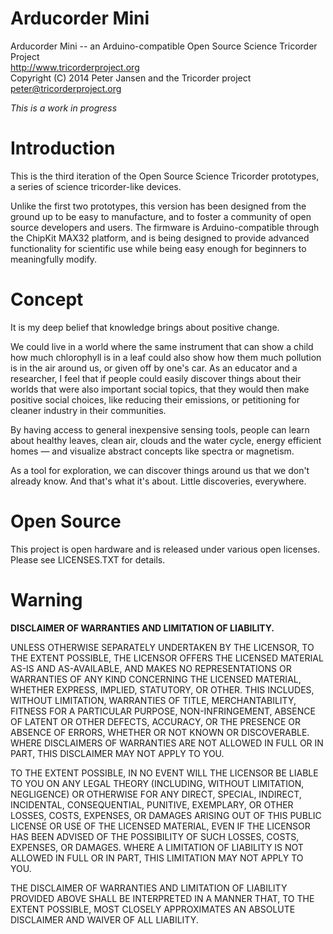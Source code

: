 Arducorder Mini
======

Arducorder Mini -- an Arduino-compatible Open Source Science Tricorder Project  
http://www.tricorderproject.org  
Copyright (C) 2014  Peter Jansen and the Tricorder project  
peter@tricorderproject.org  

*This is a work in progress*

# Introduction

This is the third iteration of the Open Source Science Tricorder prototypes, a series of science tricorder-like devices.  

Unlike the first two prototypes, this version has been designed from the ground up to be easy to manufacture, and to foster a community of open source developers and users.  The firmware is Arduino-compatible through the ChipKit MAX32 platform, and is being designed to provide advanced functionality for scientific use while being easy enough for beginners to meaningfully modify. 

# Concept
It is my deep belief that knowledge brings about positive change. 

We could live in a world where the same instrument that can show a child how much chlorophyll is in a leaf could also show how them much pollution is in the air around us, or given off by one's car. As an educator and a researcher, I feel that if people could easily discover things about their worlds that were also important social topics, that they would then make positive social choices, like reducing their emissions, or petitioning for cleaner industry in their communities. 

By having access to general inexpensive sensing tools, people can learn about healthy leaves, clean air, clouds and the water cycle, energy efficient homes — and visualize abstract concepts like spectra or magnetism. 

As a tool for exploration, we can discover things around us that we don't already know. And that's what it's about. Little discoveries, everywhere.

# Open Source

This project is open hardware and is released under various open licenses.  Please see LICENSES.TXT for details.

# Warning


**DISCLAIMER OF WARRANTIES AND LIMITATION OF LIABILITY.**

UNLESS OTHERWISE SEPARATELY UNDERTAKEN BY THE LICENSOR, TO THE EXTENT POSSIBLE, THE LICENSOR OFFERS THE LICENSED MATERIAL AS-IS AND AS-AVAILABLE, AND MAKES NO REPRESENTATIONS OR WARRANTIES OF ANY KIND CONCERNING THE LICENSED MATERIAL, WHETHER EXPRESS, IMPLIED, STATUTORY, OR OTHER. THIS INCLUDES, WITHOUT LIMITATION, WARRANTIES OF TITLE, MERCHANTABILITY, FITNESS FOR A PARTICULAR PURPOSE, NON-INFRINGEMENT, ABSENCE OF LATENT OR OTHER DEFECTS, ACCURACY, OR THE PRESENCE OR ABSENCE OF ERRORS, WHETHER OR NOT KNOWN OR DISCOVERABLE. WHERE DISCLAIMERS OF WARRANTIES ARE NOT ALLOWED IN FULL OR IN PART, THIS DISCLAIMER MAY NOT APPLY TO YOU.

TO THE EXTENT POSSIBLE, IN NO EVENT WILL THE LICENSOR BE LIABLE TO YOU ON ANY LEGAL THEORY (INCLUDING, WITHOUT LIMITATION, NEGLIGENCE) OR OTHERWISE FOR ANY DIRECT, SPECIAL, INDIRECT, INCIDENTAL, CONSEQUENTIAL, PUNITIVE, EXEMPLARY, OR OTHER LOSSES, COSTS, EXPENSES, OR DAMAGES ARISING OUT OF THIS PUBLIC LICENSE OR USE OF THE LICENSED MATERIAL, EVEN IF THE LICENSOR HAS BEEN ADVISED OF THE POSSIBILITY OF SUCH LOSSES, COSTS, EXPENSES, OR DAMAGES. WHERE A LIMITATION OF LIABILITY IS NOT ALLOWED IN FULL OR IN PART, THIS LIMITATION MAY NOT APPLY TO YOU.

THE DISCLAIMER OF WARRANTIES AND LIMITATION OF LIABILITY PROVIDED ABOVE SHALL BE INTERPRETED IN A MANNER THAT, TO THE EXTENT POSSIBLE, MOST CLOSELY APPROXIMATES AN ABSOLUTE DISCLAIMER AND WAIVER OF ALL LIABILITY.

